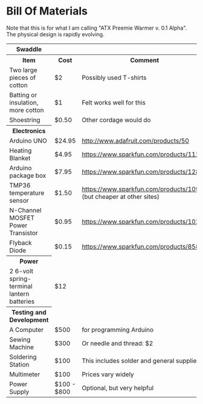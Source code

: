 # Bill Of Materials

Note that this is for what I am calling "ATX Preemie Warmer v. 0.1 Alpha".  The physical design is rapidly evolving.


<table style="width:100%">
<tr>
    <th>Swaddle</th>
  </tr>
  <tr>
    <th>Item</th>
    <th>Cost</th> 
    <th>Comment</th>
  </tr>
  <tr>
    <td>Two large pieces of cotton</td>
    <td>$2</td> 
    <td>Possibly used T-shirts</td>
  </tr>
    <tr>
    <td>Batting or insulation, more cotton</td>
    <td>$1</td> 
    <td>Felt works well for this</td>
  </tr>
  <tr>
    <td>Shoestring</td>
    <td>$0.50</td> 
    <td>Other cordage would do</td>
  </tr>
  <tr>
    <th>Electronics</th>
  </tr>
  <tr>
    <td>Arduino UNO</td>
    <td>$24.95</td> 
    <td><a href="http://www.adafruit.com/products/50">http://www.adafruit.com/products/50</a></td>
  </tr>
  <tr>
    <td>Heating Blanket</td>
    <td>$4.95</td> 
    <td><a href="https://www.sparkfun.com/products/11289">https://www.sparkfun.com/products/11289</a></td>
  </tr>
    <tr>
    <td>Arduino package box</td>
    <td>$7.95</td> 
    <td><a href="https://www.sparkfun.com/products/12838">https://www.sparkfun.com/products/12838</a></td>
  </tr>
    <tr>
    <td>TMP36 temperature sensor</td>
    <td>$1.50</td> 
    <td><a href="https://www.sparkfun.com/products/10988">https://www.sparkfun.com/products/10988</a> (but cheaper at other sites)</td>
  </tr>
      <tr>
    <td>N-Channel MOSFET Power Transistor</td>
    <td>$0.95</td> 
    <td><a href="https://www.sparkfun.com/products/10213">https://www.sparkfun.com/products/10213</a></td>
  </tr>
        <tr>
    <td>Flyback Diode</td>
    <td>$0.15</td> 
    <td><a href="https://www.sparkfun.com/products/8589">https://www.sparkfun.com/products/8589</a></td>
  </tr>
    <tr>
    <th>Power</th>
  </tr>
  <tr>
    <td>2 6-volt spring-terminal lantern batteries</td>
    <td>$12</td> 
    <td></td>
  </tr>
     <tr>
    <th>Testing and Development</th>
  </tr>
  <tr>
    <td>A Computer</td>
    <td>$500</td> 
    <td>for programming Arduino</td>
  </tr>
    <tr>
    <td>Sewing Machine</td>
    <td>$300</td> 
    <td>Or needle and thread: $2</td>
  </tr>
    <tr>
    <td>Soldering Station</td>
    <td>$100</td> 
    <td>This includes solder and general supplies</td>
  </tr>
     <tr>
    <td>Multimeter</td>
    <td>$100</td> 
    <td>Prices vary widely</td>
  </tr>
      <tr>
    <td>Power Supply</td>
    <td>$100 - $800</td> 
    <td>Optional, but very helpful</td>
  </tr>
</table>
